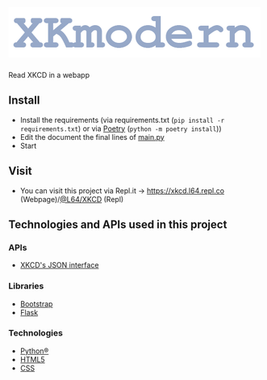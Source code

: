 # ![XKmodern](static/img/xkmodern.png)
Read XKCD in a webapp
## Install
- Install the requirements (via requirements.txt (`pip install -r requirements.txt`) or via [Poetry](https://python-poetry.org) (`python -m poetry install`))
- Edit the document the final lines of [main.py](main.py)
- Start
## Visit
- You can visit this project via Repl.it -> https://xkcd.l64.repl.co (Webpage)/[@L64/XKCD](https://repl.it/@L64/XKCD) (Repl)
## Technologies and APIs used in this project
### APIs
- [XKCD's JSON interface](https://xkcd.com/json.html)
### Libraries
- [Bootstrap](https://getbootstrap.com)
- [Flask](https://palletsprojects.com/p/flask)
### Technologies
- [Python®](https://python.org)
- [HTML5](https://html.spec.whatwg.org)
- [CSS](https://www.w3.org/TR/CSS/)
